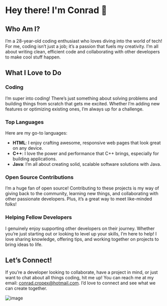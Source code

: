 # Hey there! I'm Conrad 👋

## Who Am I?

I’m a 28-year-old coding enthusiast who loves diving into the world of tech! For me, coding isn’t just a job; it’s a passion that fuels my creativity. I’m all about writing clean, efficient code and collaborating with other developers to make cool stuff happen.

## What I Love to Do

### Coding
I’m super into coding! There’s just something about solving problems and building things from scratch that gets me excited. Whether I’m adding new features or optimizing existing ones, I’m always up for a challenge.

### Top Languages
Here are my go-to languages:
- **HTML**: I enjoy crafting awesome, responsive web pages that look great on any device.
- **C++**: I love the power and performance that C++ brings, especially for building applications.
- **Java**: I’m all about creating solid, scalable software solutions with Java.

### Open Source Contributions
I’m a huge fan of open source! Contributing to these projects is my way of giving back to the community, learning new things, and collaborating with other passionate developers. Plus, it’s a great way to meet like-minded folks!

### Helping Fellow Developers
I genuinely enjoy supporting other developers on their journey. Whether you’re just starting out or looking to level up your skills, I’m here to help! I love sharing knowledge, offering tips, and working together on projects to bring ideas to life.

## Let’s Connect!
If you’re a developer looking to collaborate, have a project in mind, or just want to chat about all things coding, hit me up! You can reach me at my email: [conrad.cropex@hotmail.com](mailto:conrad.cropex@hotmail.com). I’d love to connect and see what we can create together.

![image](https://github.com/user-attachments/assets/85b5e01f-6e50-4fe8-875e-2068ecec70f0)

